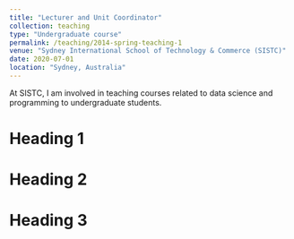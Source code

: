 ```yaml
---
title: "Lecturer and Unit Coordinator"
collection: teaching
type: "Undergraduate course"
permalink: /teaching/2014-spring-teaching-1
venue: "Sydney International School of Technology & Commerce (SISTC)"
date: 2020-07-01
location: "Sydney, Australia"
---
```


At SISTC, I am involved in teaching courses related to data science and programming to undergraduate students. 

Heading 1
======

Heading 2
======

Heading 3
======
